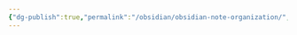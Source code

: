 ```yaml
---
{"dg-publish":true,"permalink":"/obsidian/obsidian-note-organization/","tags":["obsidian","meta"]}
---
```


